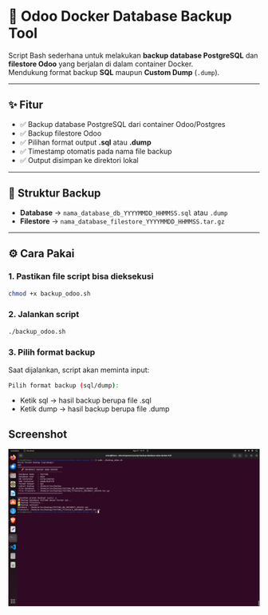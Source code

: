 # 🐘 Odoo Docker Database Backup Tool

Script Bash sederhana untuk melakukan **backup database PostgreSQL** dan **filestore Odoo** yang berjalan di dalam container Docker.  
Mendukung format backup **SQL** maupun **Custom Dump** (`.dump`).

---

## ✨ Fitur
- ✅ Backup database PostgreSQL dari container Odoo/Postgres
- ✅ Backup filestore Odoo
- ✅ Pilihan format output **.sql** atau **.dump**
- ✅ Timestamp otomatis pada nama file backup
- ✅ Output disimpan ke direktori lokal

---

## 📂 Struktur Backup
- **Database** → `nama_database_db_YYYYMMDD_HHMMSS.sql` atau `.dump`  
- **Filestore** → `nama_database_filestore_YYYYMMDD_HHMMSS.tar.gz`

---

## ⚙️ Cara Pakai

### 1. Pastikan file script bisa dieksekusi
```bash
chmod +x backup_odoo.sh 
```

### 2. Jalankan script
```bash
./backup_odoo.sh
```

### 3. Pilih format backup
Saat dijalankan, script akan meminta input:
```bash
Pilih format backup (sql/dump):
```
- Ketik sql → hasil backup berupa file .sql
- Ketik dump → hasil backup berupa file .dump

## Screenshot
![](https://github.com/arifnrrmdn/odoo-docker-database-backup-tool/blob/main/screenshoot/1.png)
